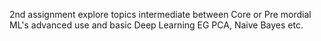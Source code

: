 2nd assignment explore topics intermediate between Core or Pre mordial ML's advanced use and basic Deep Learning EG PCA, Naive Bayes etc.
